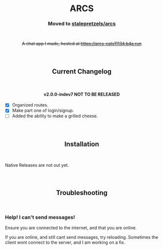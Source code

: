 <div align='center'>

# ARCS
### Moved to [stalepretzels/arcs](https://github.com/stalepretzels/arcs)

<br>

~~A chat app I made, hosted at https://arcs-cats11134.b4a.run~~

<br>

#
## Current Changelog

<br>

#### v2.0.0-indev7 NOT TO BE RELEASED

</div>

- [x] Organized routes.
- [x] Make part one of login/signup.
- [ ] Added the ability to make a grilled cheese. 
  
<br>

<div align='center'>

#
## Installation

</div>

<br>

Native Releases are not out yet.

<br>

<div align='center'>

#
## Troubleshooting

</div>

<br>

### Help! I can't send messages!
Ensure you are connected to the internet, and that you are online.

If you are online, and still cant send messages, try reloading. Sometimes the client wont connect to the server, and I am working on a fix.
